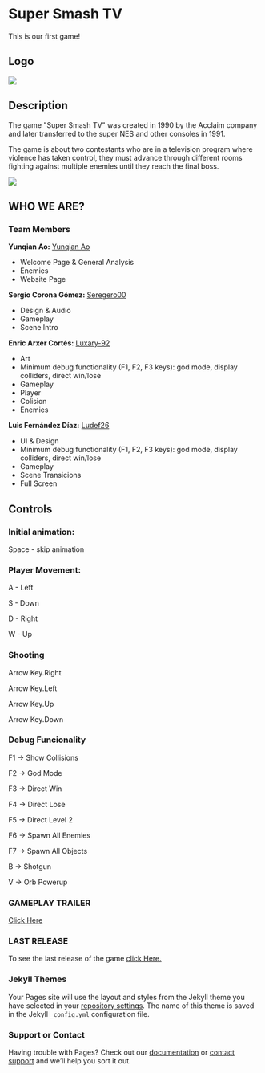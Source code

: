 # Super Smash TV

This is our first game!
## Logo
![](https://i.postimg.cc/0y2YRQrN/Dinosaurio-pocho.png)

## Description

The game "Super Smash TV" was created in 1990 by the Acclaim company and later transferred to the super NES and other consoles in 1991.

The game is about two contestants who are in a television program where violence has taken control, they must advance through different rooms fighting against multiple enemies until they reach the final boss.

![](https://i.postimg.cc/1XkQ2Z2H/intro-1.png)

## WHO WE ARE?
### Team Members
**Yunqian Ao:**   [Yunqian Ao](https://github.com/YunqianAo)

* Welcome Page & General Analysis
* Enemies
* Website Page

**Sergio Corona Gómez:**   [Seregero00](https://github.com/seregero00)

* Design & Audio
* Gameplay
* Scene Intro 

**Enric Arxer Cortés:**    [Luxary-92](https://github.com/Luxary-92)

* Art
* Minimum debug functionality (F1, F2, F3 keys): god mode, display colliders, direct win/lose
* Gameplay
* Player
* Colision
* Enemies

**Luis Fernández Díaz:**   [Ludef26](https://github.com/Ludef26)

* UI & Design
*  Minimum debug functionality (F1, F2, F3 keys): god mode, display colliders, direct win/lose
*  Gameplay
*  Scene Transicions
*  Full Screen

## Controls
### Initial animation:
Space - skip animation
### Player Movement:
A - Left

S - Down

D - Right

W - Up

### Shooting
Arrow Key.Right 

Arrow Key.Left  

Arrow Key.Up  

Arrow Key.Down  

### Debug Funcionality

F1 -> Show Collisions 

F2 -> God Mode 

F3 -> Direct Win

F4 -> Direct Lose

F5 -> Direct Level 2

F6 -> Spawn All Enemies 

F7 -> Spawn All Objects

B -> Shotgun 

V -> Orb Powerup

### GAMEPLAY TRAILER

[Click Here]()

### LAST RELEASE

To see the last release of the game [click Here.](https://github.com/YunqianAo/Filosaurios/releases/tag/1.0)


### Jekyll Themes

Your Pages site will use the layout and styles from the Jekyll theme you have selected in your [repository settings](https://github.com/YunqianAo/Filosaurios/settings/pages). The name of this theme is saved in the Jekyll `_config.yml` configuration file.

### Support or Contact

Having trouble with Pages? Check out our [documentation](https://docs.github.com/categories/github-pages-basics/) or [contact support](https://support.github.com/contact) and we’ll help you sort it out.
